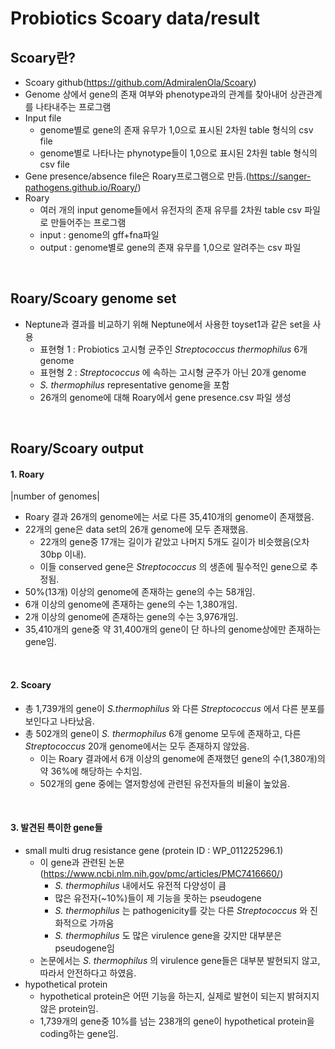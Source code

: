 Probiotics Scoary data/result
==============================
## Scoary란?

  - Scoary github(https://github.com/AdmiralenOla/Scoary)
  - Genome 상에서 gene의 존재 여부와 phenotype과의 관계를 찾아내어 상관관계를 나타내주는 프로그램
  - Input file
    - genome별로 gene의 존재 유무가 1,0으로 표시된 2차원 table 형식의 csv file
    - genome별로 나타나는 phynotype들이 1,0으로 표시된 2차원 table 형식의 csv file
  - Gene presence/absence file은 Roary프로그램으로 만듬.(https://sanger-pathogens.github.io/Roary/)
  - Roary
    - 여러 개의 input genome들에서 유전자의 존재 유무를 2차원 table csv 파일로 만들어주는 프로그램
    - input : genome의 gff+fna파일
    - output : genome별로 gene의 존재 유무를 1,0으로 알려주는 csv 파일
<br/>    

## Roary/Scoary genome set

  - Neptune과 결과를 비교하기 위해 Neptune에서 사용한 toyset1과 같은 set을 사용
    - 표현형 1 : Probiotics 고시형 균주인 _Streptococcus thermophilus_ 6개 genome
    - 표현형 2 : _Streptococcus_ 에 속하는 고시형 균주가 아닌 20개 genome
    - _S. thermophilus_ representative genome을 포함
    - 26개의 genome에 대해 Roary에서 gene presence.csv 파일 생성
 <br/>
 
## Roary/Scoary output

#### 1. Roary

|number of genomes|
  - Roary 결과 26개의 genome에는 서로 다른 35,410개의 genome이 존재했음.
  - 22개의 gene은 data set의 26개 genome에 모두 존재했음.
    - 22개의 gene중 17개는 길이가 같았고 나머지 5개도 길이가 비슷했음(오차 30bp 이내).
    - 이들 conserved gene은 _Streptococcus_ 의 생존에 필수적인 gene으로 추정됨.
  - 50%(13개) 이상의 genome에 존재하는 gene의 수는 58개임.
  - 6개 이상의 genome에 존재하는 gene의 수는 1,380개임.
  - 2개 이상의 genome에 존재하는 gene의 수는 3,976개임.
  - 35,410개의 gene중 약 31,400개의 gene이 단 하나의 genome상에만 존재하는 gene임.
<br/>

#### 2. Scoary
  - 총 1,739개의 gene이 _S.thermophilus_ 와 다른 _Streptococcus_ 에서 다른 분포를 보인다고 나타났음.
  - 총 502개의 gene이 _S. thermophilus_ 6개 genome 모두에 존재하고, 다른 _Streptococcus_ 20개 genome에서는 모두 존재하지 않았음.
    - 이는 Roary 결과에서 6개 이상의 genome에 존재했던 gene의 수(1,380개)의 약 36%에 해당하는 수치임.
    - 502개의 gene 중에는 열저항성에 관련된 유전자들의 비율이 높았음.
<br/>

#### 3. 발견된 특이한 gene들
- small multi drug resistance gene (protein ID : WP_011225296.1)
  - 이 gene과 관련된 논문 (https://www.ncbi.nlm.nih.gov/pmc/articles/PMC7416660/)
    - _S. thermophilus_ 내에서도 유전적 다양성이 큼
    - 많은 유전자(~10%)들이 제 기능을 못하는 pseudogene
    - _S. thermophilus_ 는 pathogenicity를 갖는 다른 _Streptococcus_ 와 진화적으로 가까움
    - _S. thermophilus_ 도 많은 virulence gene을 갖지만 대부분은 pseudogene임
  - 논문에서는 _S. thermophilus_ 의 virulence gene들은 대부분 발현되지 않고, 따라서 안전하다고 하였음.
- hypothetical protein
  - hypothetical protein은 어떤 기능을 하는지, 실제로 발현이 되는지 밝혀지지 않은 protein임.
  - 1,739개의 gene중 10%를 넘는 238개의 gene이 hypothetical protein을 coding하는 gene임.
